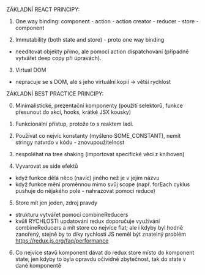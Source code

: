 ZÁKLADNÍ REACT PRINCIPY:

1. One way binding:
component - action - action creator - reducer - store - component

2. Immutability (both state and store) - proto one way binding
- needitovat objekty přímo, ale pomocí action dispatchování (případně vytvářet deep copy při úpravách).

3. Virtual DOM
- nepracuje se s DOM, ale s jeho virtuální kopií -> větší rychlost

ZÁKLADNÍ BEST PRACTICE PRINCIPY:

0. Minimalistické, prezentační komponenty (použití selektorů, funkce přesunout do akcí, hooks,
  krátké JSX kousky)

1. Funkcionální přístup, protože to s reaktem ladí.

2. Používat co nejvíc konstanty (myšleno SOME_CONSTANT), nemít stringy natvrdo v kódu - znovupoužitelnost

3. nespoléhat na tree shaking (importovat specifické věci z knihoven)

4. Vyvarovat se side efektů
- když funkce dělá něco (navíc) jiného než je v jejím názvu
- když funkce mění proměnnou mimo svůj scope
(např. forEach cyklus pushuje do nějakého pole - nahrazovat pomocí reduce)

5. Store mít jen jeden, zdroj pravdy
- strukturu vytvářet pomocí combineReducers
- kvůli RYCHLOSTI updatování redux doporučuje využívání combineReducers a mít store co nejvíce
  flat; ale i kdyby byl hodně zanořený, stejně by to díky rychlosti JS neměl být znatelný problém
  https://redux.js.org/faq/performance


6. Co nejvíce stavů komponent dávat do redux store místo do komponent state, jen kdyby to byla opravdu očividně
zbytečnost, tak do state v dané komponentě
